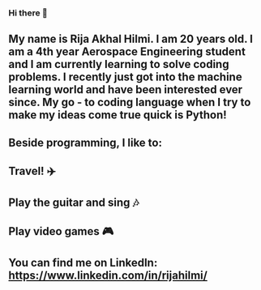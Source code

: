 ### Hi there 👋
## My name is Rija Akhal Hilmi. I am 20 years old. I am a 4th year Aerospace Engineering student and I am currently learning to solve coding problems. I recently just got into the machine learning world and have been interested ever since. My go - to coding language when I try to make my ideas come true quick is Python!
## Beside programming, I like to:      
## Travel! ✈️     
## Play the guitar and sing 🎶     
## Play video games :video_game:  
## You can find me on LinkedIn: https://www.linkedin.com/in/rijahilmi/
<!--
**rijahilmi/rijahilmi** is a ✨ _special_ ✨ repository because its `README.md` (this file) appears on your GitHub profile.

Here are some ideas to get you started:

- 🔭 I’m currently working on ...
- 🌱 I’m currently learning ...
- 👯 I’m looking to collaborate on ...
- 🤔 I’m looking for help with ...
- 💬 Ask me about ...
- 📫 How to reach me: ...
- 😄 Pronouns: ...
- ⚡ Fun fact: ...
-->

